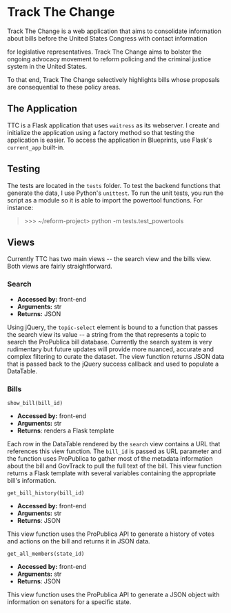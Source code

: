 # Track The Change

  

Track The Change is a web application that aims to consolidate information about bills before the United States Congress with contact information

for legislative representatives. Track The Change aims to bolster the ongoing advocacy movement to reform policing and the criminal justice system in the United States.

To that end, Track The Change selectively highlights bills whose proposals are consequential to these policy areas.

  

## The Application

  

TTC is a Flask application that uses `waitress` as its webserver. I create and initialize the application using a factory method so that testing the application is easier. To access the application in Blueprints, use Flask's `current_app` built-in.

  

## Testing

  

The tests are located in the `tests` folder. To test the backend functions that generate the data, I use Python's `unittest`. To run the unit tests, you run the script as a module so it is able to import the powertool functions. For instance:

  

> \>>> ~/reform-project> python -m tests.test_powertools

  

## Views

  

Currently TTC has two main views -- the search view and the bills view. Both views are fairly straightforward.

### Search
- **Accessed by:** front-end
- **Arguments:** str
- **Returns:** JSON

  

Using jQuery, the `topic-select` element is bound to a function that passes the search view its value -- a string from the that represents a topic to search the ProPublica bill database. Currently the search system is very rudimentary but future updates will provide more nuanced, accurate and complex filtering to curate the dataset. The view function returns JSON data that is passed back to the jQuery success callback and used to populate a DataTable.

  

### Bills

  

`show_bill(bill_id)`
- **Accessed by:** front-end
- **Arguments:** str
- **Returns**: renders a Flask template

  

Each row in the DataTable rendered by the `search` view contains a URL that references this view function. The `bill_id` is passed as URL parameter and the function uses ProPublica to gather most of the metadata information about the bill and GovTrack to pull the full text of the bill. This view function returns a Flask template with several variables containing the appropriate bill's information.

  

`get_bill_history(bill_id)`
- **Accessed by:** front-end
- **Arguments:** str
- **Returns**: JSON

  

This view function uses the ProPublica API to generate a history of votes and actions on the bill and returns it in JSON data.

  

`get_all_members(state_id)`
- **Accessed by:** front-end
- **Arguments:** str
- **Returns**: JSON

  

This view function uses the ProPublica API to generate a JSON object with information on senators for a specific state.